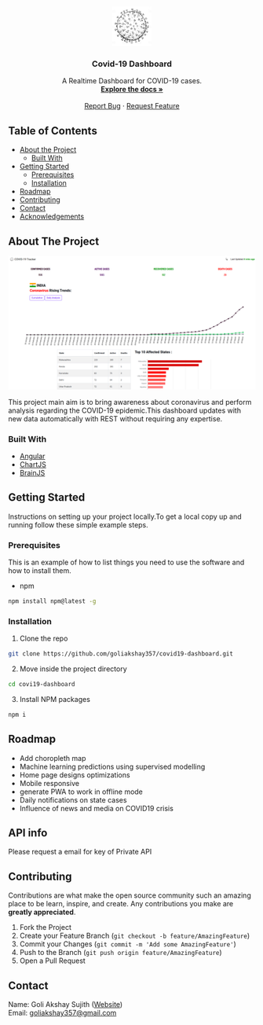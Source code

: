 <br />
<p align="center">
  <a href="https://github.com/goliakshay357/covid19-dashboard">
    <img src="src/assets/img/covidlogo.jpg" alt="Logo" width="80" height="80">
  </a>

  <h3 align="center">Covid-19 Dashboard</h3>

  <p align="center">
    A Realtime Dashboard for COVID-19 cases. 
    <br />
    <a href="https://github.com/goliakshay357/covid19-dashboard"><strong>Explore the docs »</strong></a>
    <br />
    <br />
    <a href="https://github.com/goliakshay357/covid19-dashboard/issues">Report Bug</a>
    ·
    <a href="https://github.com/goliakshay357/covid19-dashboard/issues">Request Feature</a>
  </p>
</p>


<!-- TABLE OF CONTENTS -->
## Table of Contents

* [About the Project](#about-the-project)
  * [Built With](#built-with)
* [Getting Started](#getting-started)
  * [Prerequisites](#prerequisites)
  * [Installation](#installation)
* [Roadmap](#roadmap)
* [Contributing](#contributing)
* [Contact](#contact)
* [Acknowledgements](#acknowledgements)

<!-- ABOUT THE PROJECT -->
## About The Project

<img src="src/assets/img/dashboard.png" alt="dashboard" width="880">


This project main aim is to bring awareness about coronavirus and perform analysis regarding the COVID-19 epidemic.This dashboard updates with new data automatically with REST without requiring any expertise.
### Built With
* [Angular](https://angular.io)
* [ChartJS](https://chartjs.org)
* [BrainJS](https://brain.js.org)



<!-- GETTING STARTED -->
## Getting Started

Instructions on setting up your project locally.To get a local copy up and running follow these simple example steps.

### Prerequisites

This is an example of how to list things you need to use the software and how to install them.
* npm
```sh
npm install npm@latest -g
```

### Installation

1. Clone the repo
```sh
git clone https://github.com/goliakshay357/covid19-dashboard.git
```
2. Move inside the project directory
```sh
cd covi19-dashboard
```

3. Install NPM packages
```sh
npm i
```
<!-- ROADMAP -->
## Roadmap
* Add choropleth map
* Machine learning predictions using supervised modelling
* Home page designs optimizations
* Mobile responsive
* generate PWA to work in offline mode
* Daily notifications on state cases
* Influence of news and media on COVID19 crisis

## API info
Please request a email for key of Private API <br>


<!-- CONTRIBUTING -->
## Contributing

Contributions are what make the open source community such an amazing place to be learn, inspire, and create. Any contributions you make are **greatly appreciated**.

1. Fork the Project
2. Create your Feature Branch (`git checkout -b feature/AmazingFeature`)
3. Commit your Changes (`git commit -m 'Add some AmazingFeature'`)
4. Push to the Branch (`git push origin feature/AmazingFeature`)
5. Open a Pull Request

<!-- CONTACT -->
## Contact
Name: Goli Akshay Sujith ([Website](goliakshay.ml))
<br>
Email: goliakshay357@gmail.com


